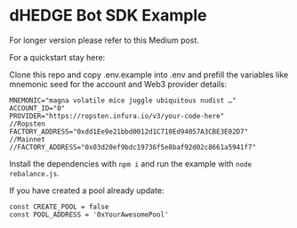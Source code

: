 # dHEDGE Bot SDK Example

For longer version please refer to this Medium post.

For a quickstart stay here:

Clone this repo and copy .env.example into .env and prefill the variables like mnemonic seed for the account and Web3 provider details:

```
MNEMONIC="magna volatile mice juggle ubiquitous nudist …"
ACCOUNT_ID="0"
PROVIDER="https://ropsten.infura.io/v3/your-code-here"
//Ropsten
FACTORY_ADDRESS="0xdd1Ee9e21bbd0012d1C710Ed94057A3CBE3E02D7"
//Mainnet
//FACTORY_ADDRESS="0x03d20ef9bdc19736f5e8baf92d02c8661a5941f7"
```


Install the dependencies with `npm i` and run the example with `node rebalance.js`.

If you have created a pool already update: 

```
const CREATE_POOL = false
const POOL_ADDRESS = '0xYourAwesomePool'
```
